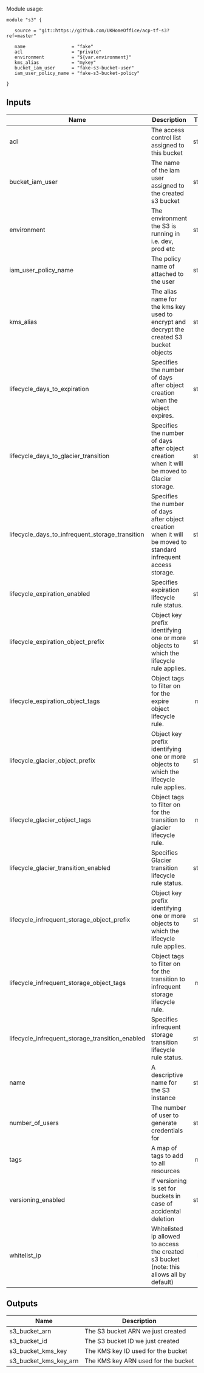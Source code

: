 Module usage:

    module "s3" {

       source = "git::https://github.com/UKHomeOffice/acp-tf-s3?ref=master"

       name                 = "fake"
       acl                  = "private"
       environment          = "${var.environment}"
       kms_alias            = "mykey"
       bucket_iam_user      = "fake-s3-bucket-user"
       iam_user_policy_name = "fake-s3-bucket-policy"

    }

## Inputs

| Name | Description | Type | Default | Required |
|------|-------------|:----:|:-----:|:-----:|
| acl | The access control list assigned to this bucket | string | `"public"` | no |
| bucket\_iam\_user | The name of the iam user assigned to the created s3 bucket | string | n/a | yes |
| environment | The environment the S3 is running in i.e. dev, prod etc | string | n/a | yes |
| iam\_user\_policy\_name | The policy name of attached to the user | string | n/a | yes |
| kms\_alias | The alias name for the kms key used to encrypt and decrypt the created S3 bucket objects | string | `""` | no |
| lifecycle\_days\_to\_expiration | Specifies the number of days after object creation when the object expires. | string | `"365"` | no |
| lifecycle\_days\_to\_glacier\_transition | Specifies the number of days after object creation when it will be moved to Glacier storage. | string | `"180"` | no |
| lifecycle\_days\_to\_infrequent\_storage\_transition | Specifies the number of days after object creation when it will be moved to standard infrequent access storage. | string | `"60"` | no |
| lifecycle\_expiration\_enabled | Specifies expiration lifecycle rule status. | string | `"false"` | no |
| lifecycle\_expiration\_object\_prefix | Object key prefix identifying one or more objects to which the lifecycle rule applies. | string | `""` | no |
| lifecycle\_expiration\_object\_tags | Object tags to filter on for the expire object lifecycle rule. | map | `<map>` | no |
| lifecycle\_glacier\_object\_prefix | Object key prefix identifying one or more objects to which the lifecycle rule applies. | string | `""` | no |
| lifecycle\_glacier\_object\_tags | Object tags to filter on for the transition to glacier lifecycle rule. | map | `<map>` | no |
| lifecycle\_glacier\_transition\_enabled | Specifies Glacier transition lifecycle rule status. | string | `"false"` | no |
| lifecycle\_infrequent\_storage\_object\_prefix | Object key prefix identifying one or more objects to which the lifecycle rule applies. | string | `""` | no |
| lifecycle\_infrequent\_storage\_object\_tags | Object tags to filter on for the transition to infrequent storage lifecycle rule. | map | `<map>` | no |
| lifecycle\_infrequent\_storage\_transition\_enabled | Specifies infrequent storage transition lifecycle rule status. | string | `"false"` | no |
| name | A descriptive name for the S3 instance | string | n/a | yes |
| number\_of\_users | The number of user to generate credentials for | string | `"1"` | no |
| tags | A map of tags to add to all resources | map | `<map>` | no |
| versioning\_enabled | If versioning is set for buckets in case of accidental deletion | string | `"false"` | no |
| whitelist\_ip | Whitelisted ip allowed to access the created s3 bucket (note: this allows all by default) | list | `<list>` | no |

## Outputs

| Name | Description |
|------|-------------|
| s3\_bucket\_arn | The S3 bucket ARN we just created |
| s3\_bucket\_id | The S3 bucket ID we just created |
| s3\_bucket\_kms\_key | The KMS key ID used for the bucket |
| s3\_bucket\_kms\_key\_arn | The KMS key ARN used for the bucket |

